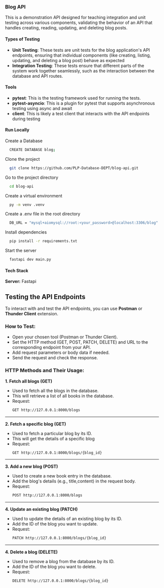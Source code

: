 ### Blog API
This is a demonstration API designed for teaching integration and unit testing across various components, validating the behavior of an API that handles creating, reading, updating, and deleting blog posts.
#### Types of Testing
- **Unit Testing**: These tests are unit tests for the blog application's API endpoints, ensuring that individual components (like creating, listing, updating, and deleting a blog post) behave as expected
- **Integration Testing**: These tests ensure that different parts of the system work together seamlessly, such as the interaction between the database and API routes.

#### Tools
- **pytest**: This is the testing framework used for running the tests.
- **pytest-asyncio**: This is a plugin for pytest that supports asynchronous testing using async and await
- **client**: This is likely a test client that interacts with the API endpoints during testing

#### Run Locally
Create a Database
```bash
  CREATE DATABASE blog;
```
Clone the project

```bash
  git clone https://github.com/PLP-Database-DEPT/blog-api.git
```

Go to the project directory

```bash
  cd blog-api
```
Create a virtual environment

```bash
  py -m venv .venv
```
Create a .env file in the root directory
```bash
  DB_URL = "mysql+aiomysql://root:<your_password>@localhost:3306/blog"
```
Install dependencies

```bash
  pip install -r requirements.txt
```

Start the server

```bash
  fastapi dev main.py
```

#### Tech Stack

**Server:** Fastapi

## Testing the API Endpoints
To interact with and test the API endpoints, you can use **Postman** or **Thunder Client** extension.
### How to Test:
- Open your chosen tool (Postman or Thunder Client).
- Set the HTTP method (GET, POST, PATCH, DELETE) and URL to the corresponding endpoint from your API.
- Add request parameters or body data if needed.
- Send the request and check the response.
### HTTP Methods and Their Usage:
**1. Fetch all blogs (GET)**
   - Used to fetch all the blogs in the database.
   - This will retrieve a list of all books in the database.
   - Request:
     ```bash
     GET http://127.0.0.1:8000/blogs
     ```
---
**2. Fetch a specific blog (GET)**
   - Used to fetch a particular blog by its ID.
   - This will get the details of a specific blog
   - Request:
     ```bash
     GET http://127.0.0.1:8000/blogs/{blog_id}
     ```
 ---
 **3. Add a new blog (POST)**
   - Used to create a new book entry in the database.
   - Add the blog's details (e.g., title,content) in the request body.
   - Request:
     ```bash
     POST http://127.0.0.1:8000/blogs
     ```
---
  **4. Update an existing blog (PATCH)**
   - Used to update the details of an existing blog by its ID.
   - Add the ID of the blog you want to update.
   - Request:
     ```bash
     PATCH http://127.0.0.1:8000/blogs/{blog_id}
     ```
---
  **4. Delete a blog (DELETE)**
   - Used to remove a blog from the database by its ID.
   - Add the ID of the blog you want to delete.
   - Request:
     ```bash
     DELETE http://127.0.0.1:8000/blogs/{blog_id}
     ```

